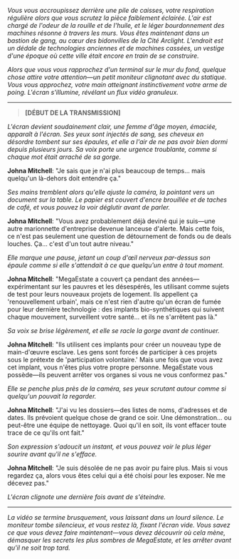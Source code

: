 _Vous vous accroupissez derrière une pile de caisses, votre respiration régulière alors que vous scrutez la pièce faiblement éclairée. L'air est chargé de l'odeur de la rouille et de l'huile, et le léger bourdonnement des machines résonne à travers les murs. Vous êtes maintenant dans un bastion de gang, au cœur des bidonvilles de la Cité Arclight. L'endroit est un dédale de technologies anciennes et de machines cassées, un vestige d'une époque où cette ville était encore en train de se construire._

_Alors que vous vous rapprochez d'un terminal sur le mur du fond, quelque chose attire votre attention—un petit moniteur clignotant avec du statique. Vous vous approchez, votre main atteignant instinctivement votre arme de poing. L'écran s'illumine, révélant un flux vidéo granuleux._

---

> **[DÉBUT DE LA TRANSMISSION]**

_L'écran devient soudainement clair, une femme d'âge moyen, émaciée, apparaît à l'écran. Ses yeux sont injectés de sang, ses cheveux en désordre tombent sur ses épaules, et elle a l'air de ne pas avoir bien dormi depuis plusieurs jours. Sa voix porte une urgence troublante, comme si chaque mot était arraché de sa gorge._

**Johna Mitchell**: "Je sais que je n'ai plus beaucoup de temps... mais quelqu'un là-dehors doit entendre ça."

_Ses mains tremblent alors qu'elle ajuste la caméra, la pointant vers un document sur la table. Le papier est couvert d'encre brouillée et de taches de café, et vous pouvez la voir déglutir avant de parler._

**Johna Mitchell**: "Vous avez probablement déjà deviné qui je suis—une autre marionnette d'entreprise devenue lanceuse d'alerte. Mais cette fois, ce n'est pas seulement une question de détournement de fonds ou de deals louches. Ça... c'est d'un tout autre niveau."

_Elle marque une pause, jetant un coup d'œil nerveux par-dessus son épaule comme si elle s'attendait à ce que quelqu'un entre à tout moment._

**Johna Mitchell**: "MegaEstate a couvert ça pendant des années—expérimentant sur les pauvres et les désespérés, les utilisant comme sujets de test pour leurs nouveaux projets de logement. Ils appellent ça 'renouvellement urbain', mais ce n'est rien d'autre qu'un écran de fumée pour leur dernière technologie : des implants bio-synthétiques qui suivent chaque mouvement, surveillent votre santé... et ils ne s'arrêtent pas là."

_Sa voix se brise légèrement, et elle se racle la gorge avant de continuer._

**Johna Mitchell**: "Ils utilisent ces implants pour créer un nouveau type de main-d'œuvre esclave. Les gens sont forcés de participer à ces projets sous le prétexte de 'participation volontaire.' Mais une fois que vous avez cet implant, vous n'êtes plus votre propre personne. MegaEstate vous possède—ils peuvent arrêter vos organes si vous ne vous conformez pas."

_Elle se penche plus près de la caméra, ses yeux scrutant autour comme si quelqu'un pouvait la regarder._

**Johna Mitchell**: "J'ai vu les dossiers—des listes de noms, d'adresses et de dates. Ils prévoient quelque chose de grand ce soir. Une démonstration... ou peut-être une équipe de nettoyage. Quoi qu'il en soit, ils vont effacer toute trace de ce qu'ils ont fait."

_Son expression s'adoucit un instant, et vous pouvez voir le plus léger sourire avant qu'il ne s'efface._

**Johna Mitchell**: "Je suis désolée de ne pas avoir pu faire plus. Mais si vous regardez ça, alors vous êtes celui qui a été choisi pour les exposer. Ne me décevez pas."

_L'écran clignote une dernière fois avant de s'éteindre._

---

_La vidéo se termine brusquement, vous laissant dans un lourd silence. Le moniteur tombe silencieux, et vous restez là, fixant l'écran vide. Vous savez ce que vous devez faire maintenant—vous devez découvrir où cela mène, démasquer les secrets les plus sombres de MegaEstate, et les arrêter avant qu'il ne soit trop tard._
